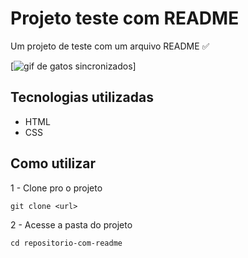 # Projeto teste com README

Um projeto de teste com um arquivo README ✅

[<img src="./AnimaGato.gif" alt="gif de gatos sincronizados">]

## Tecnologias utilizadas

- HTML
- CSS


## Como utilizar

1 - Clone pro o projeto

```
git clone <url>
```

2 - Acesse a pasta do projeto

```
cd repositorio-com-readme
```

<!-- Isso é um aprendizado de formatos de README
Também pode ser posto URLs usando os parenteses ex;
(https://www.google.com) -->
